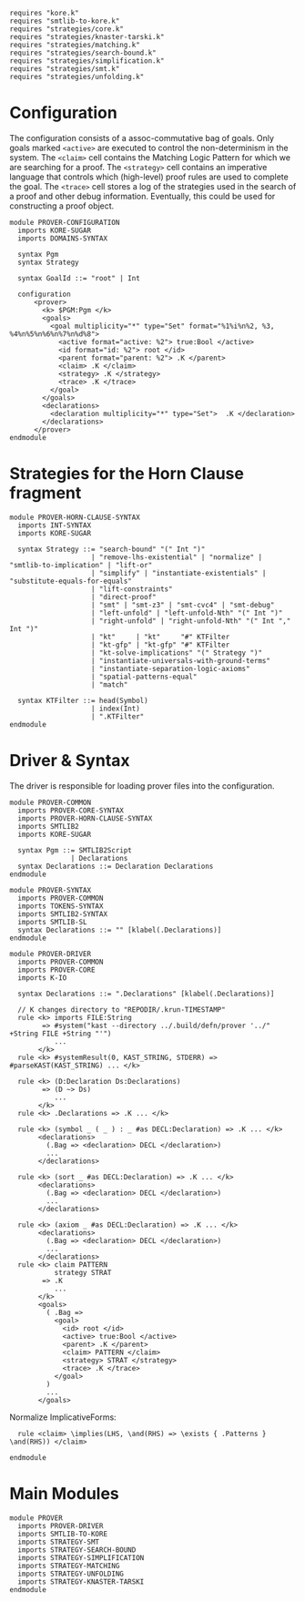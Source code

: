 ```k
requires "kore.k"
requires "smtlib-to-kore.k"
requires "strategies/core.k"
requires "strategies/knaster-tarski.k"
requires "strategies/matching.k"
requires "strategies/search-bound.k"
requires "strategies/simplification.k"
requires "strategies/smt.k"
requires "strategies/unfolding.k"
```

Configuration
=============

The configuration consists of a assoc-commutative bag of goals. Only goals
marked `<active>` are executed to control the non-determinism in the system. The
`<claim>` cell contains the Matching Logic Pattern for which we are searching for a
proof. The `<strategy>` cell contains an imperative language that controls which
(high-level) proof rules are used to complete the goal. The `<trace>` cell
stores a log of the strategies used in the search of a proof and other debug
information. Eventually, this could be used for constructing a proof object.

```k
module PROVER-CONFIGURATION
  imports KORE-SUGAR
  imports DOMAINS-SYNTAX

  syntax Pgm
  syntax Strategy

  syntax GoalId ::= "root" | Int

  configuration
      <prover>
        <k> $PGM:Pgm </k>
        <goals>
          <goal multiplicity="*" type="Set" format="%1%i%n%2, %3, %4%n%5%n%6%n%7%n%d%8">
            <active format="active: %2"> true:Bool </active>
            <id format="id: %2"> root </id>
            <parent format="parent: %2"> .K </parent>
            <claim> .K </claim>
            <strategy> .K </strategy>
            <trace> .K </trace>
          </goal>
        </goals>
        <declarations>
          <declaration multiplicity="*" type="Set">  .K </declaration>
        </declarations>
      </prover>
endmodule
```

Strategies for the Horn Clause fragment
=======================================

```k
module PROVER-HORN-CLAUSE-SYNTAX
  imports INT-SYNTAX
  imports KORE-SUGAR

  syntax Strategy ::= "search-bound" "(" Int ")"
                    | "remove-lhs-existential" | "normalize" | "smtlib-to-implication" | "lift-or"
                    | "simplify" | "instantiate-existentials" | "substitute-equals-for-equals"
                    | "lift-constraints"
                    | "direct-proof"
                    | "smt" | "smt-z3" | "smt-cvc4" | "smt-debug"
                    | "left-unfold" | "left-unfold-Nth" "(" Int ")"
                    | "right-unfold" | "right-unfold-Nth" "(" Int "," Int ")"
                    | "kt"     | "kt"     "#" KTFilter
                    | "kt-gfp" | "kt-gfp" "#" KTFilter
                    | "kt-solve-implications" "(" Strategy ")"
                    | "instantiate-universals-with-ground-terms"
                    | "instantiate-separation-logic-axioms"
                    | "spatial-patterns-equal"
                    | "match" 

  syntax KTFilter ::= head(Symbol)
                    | index(Int)
                    | ".KTFilter"
endmodule
```

Driver & Syntax
===============

The driver is responsible for loading prover files into the configuration.

```k
module PROVER-COMMON
  imports PROVER-CORE-SYNTAX
  imports PROVER-HORN-CLAUSE-SYNTAX
  imports SMTLIB2
  imports KORE-SUGAR

  syntax Pgm ::= SMTLIB2Script
               | Declarations
  syntax Declarations ::= Declaration Declarations
endmodule

module PROVER-SYNTAX
  imports PROVER-COMMON
  imports TOKENS-SYNTAX
  imports SMTLIB2-SYNTAX
  imports SMTLIB-SL
  syntax Declarations ::= "" [klabel(.Declarations)]
endmodule
```

```k
module PROVER-DRIVER
  imports PROVER-COMMON
  imports PROVER-CORE
  imports K-IO

  syntax Declarations ::= ".Declarations" [klabel(.Declarations)]

  // K changes directory to "REPODIR/.krun-TIMESTAMP"
  rule <k> imports FILE:String
        => #system("kast --directory ../.build/defn/prover '../" +String FILE +String "'")
           ...
       </k>
  rule <k> #systemResult(0, KAST_STRING, STDERR) => #parseKAST(KAST_STRING) ... </k>

  rule <k> (D:Declaration Ds:Declarations)
        => (D ~> Ds)
           ...
       </k>
  rule <k> .Declarations => .K ... </k>

  rule <k> (symbol _ ( _ ) : _ #as DECL:Declaration) => .K ... </k>
       <declarations>
         (.Bag => <declaration> DECL </declaration>)
         ...
       </declarations>

  rule <k> (sort _ #as DECL:Declaration) => .K ... </k>
       <declarations>
         (.Bag => <declaration> DECL </declaration>)
         ...
       </declarations>

  rule <k> (axiom _ #as DECL:Declaration) => .K ... </k>
       <declarations>
         (.Bag => <declaration> DECL </declaration>)
         ...
       </declarations>
  rule <k> claim PATTERN
           strategy STRAT
        => .K
           ...
       </k>
       <goals>
         ( .Bag =>
           <goal>
             <id> root </id>
             <active> true:Bool </active>
             <parent> .K </parent>
             <claim> PATTERN </claim>
             <strategy> STRAT </strategy>
             <trace> .K </trace>
           </goal>
         )
         ...
       </goals>
```

Normalize ImplicativeForms:

```k
  rule <claim> \implies(LHS, \and(RHS) => \exists { .Patterns } \and(RHS)) </claim>
```

```k
endmodule
```

Main Modules
============

```k
module PROVER
  imports PROVER-DRIVER
  imports SMTLIB-TO-KORE
  imports STRATEGY-SMT
  imports STRATEGY-SEARCH-BOUND
  imports STRATEGY-SIMPLIFICATION
  imports STRATEGY-MATCHING
  imports STRATEGY-UNFOLDING
  imports STRATEGY-KNASTER-TARSKI
endmodule
```

